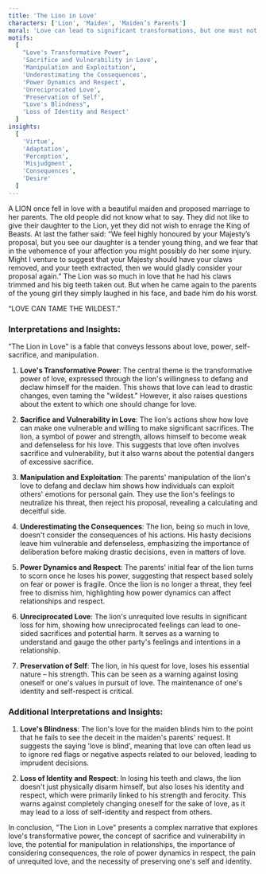 ```yaml
---
title: 'The Lion in Love'
characters: ['Lion', 'Maiden', 'Maiden’s Parents']
moral: 'Love can lead to significant transformations, but one must not lose their self or become vulnerable to manipulation.'
motifs:
  [
    "Love's Transformative Power",
    'Sacrifice and Vulnerability in Love',
    'Manipulation and Exploitation',
    'Underestimating the Consequences',
    'Power Dynamics and Respect',
    'Unreciprocated Love',
    'Preservation of Self',
    "Love's Blindness",
    'Loss of Identity and Respect'
  ]
insights:
  [
    'Virtue',
    'Adaptation',
    'Perception',
    'Misjudgment',
    'Consequences',
    'Desire'
  ]
---
```


A LION once fell in love with a beautiful maiden and proposed marriage to her parents. The old people did not know what to say. They did not like to give their daughter to the Lion, yet they did not wish to enrage the King of Beasts. At last the father said: “We feel highly honoured by your Majesty’s proposal, but you see our daughter is a tender young thing, and we fear that in the vehemence of your affection you might possibly do her some injury. Might I venture to suggest that your Majesty should have your claws removed, and your teeth extracted, then we would gladly consider your proposal again.” The Lion was so much in love that he had his claws trimmed and his big teeth taken out. But when he came again to the parents of the young girl they simply laughed in his face, and bade him do his worst.

“LOVE CAN TAME THE WILDEST.”

### Interpretations and Insights:

"The Lion in Love" is a fable that conveys lessons about love, power, self-sacrifice, and manipulation.

1. **Love's Transformative Power**: The central theme is the transformative power of love, expressed through the lion's willingness to defang and declaw himself for the maiden. This shows that love can lead to drastic changes, even taming the "wildest." However, it also raises questions about the extent to which one should change for love.

2. **Sacrifice and Vulnerability in Love**: The lion's actions show how love can make one vulnerable and willing to make significant sacrifices. The lion, a symbol of power and strength, allows himself to become weak and defenseless for his love. This suggests that love often involves sacrifice and vulnerability, but it also warns about the potential dangers of excessive sacrifice.

3. **Manipulation and Exploitation**: The parents' manipulation of the lion's love to defang and declaw him shows how individuals can exploit others' emotions for personal gain. They use the lion's feelings to neutralize his threat, then reject his proposal, revealing a calculating and deceitful side.

4. **Underestimating the Consequences**: The lion, being so much in love, doesn't consider the consequences of his actions. His hasty decisions leave him vulnerable and defenseless, emphasizing the importance of deliberation before making drastic decisions, even in matters of love.

5. **Power Dynamics and Respect**: The parents' initial fear of the lion turns to scorn once he loses his power, suggesting that respect based solely on fear or power is fragile. Once the lion is no longer a threat, they feel free to dismiss him, highlighting how power dynamics can affect relationships and respect.

6. **Unreciprocated Love**: The lion's unrequited love results in significant loss for him, showing how unreciprocated feelings can lead to one-sided sacrifices and potential harm. It serves as a warning to understand and gauge the other party's feelings and intentions in a relationship.

7. **Preservation of Self**: The lion, in his quest for love, loses his essential nature – his strength. This can be seen as a warning against losing oneself or one's values in pursuit of love. The maintenance of one's identity and self-respect is critical.

### Additional Interpretations and Insights:

1. **Love's Blindness**: The lion's love for the maiden blinds him to the point that he fails to see the deceit in the maiden's parents' request. It suggests the saying 'love is blind', meaning that love can often lead us to ignore red flags or negative aspects related to our beloved, leading to imprudent decisions.

2. **Loss of Identity and Respect**: In losing his teeth and claws, the lion doesn't just physically disarm himself, but also loses his identity and respect, which were primarily linked to his strength and ferocity. This warns against completely changing oneself for the sake of love, as it may lead to a loss of self-identity and respect from others.

In conclusion, "The Lion in Love" presents a complex narrative that explores love's transformative power, the concept of sacrifice and vulnerability in love, the potential for manipulation in relationships, the importance of considering consequences, the role of power dynamics in respect, the pain of unrequited love, and the necessity of preserving one's self and identity.
